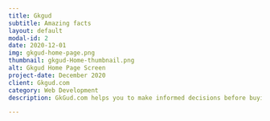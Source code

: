 ```yaml
---
title: Gkgud
subtitle: Amazing facts
layout: default
modal-id: 2
date: 2020-12-01
img: gkgud-home-page.png
thumbnail: gkgud-Home-thumbnail.png
alt: Gkgud Home Page Screen
project-date: December 2020
client: Gkgud.com
category: Web Development
description: GkGud.com helps you to make informed decisions before buying the products. We consider the best prices, best quality, and customer favorites.

---
```


